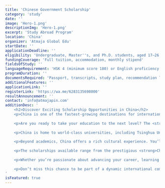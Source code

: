 ```yaml
---
title: 'Chinese Government Scholarship'
category: 'study'
date: ''
image: 'Hero-1.png'
descriptionImg: 'Hero-1.png'
excerpt: 'Study Abroad Program'
location: 'China'
organizer: 'Atmaja Global Edu'
startDate: ''
applicationDeadline: ''
eligibility: 'Undergraduate, Master''s, and Ph.D. students, aged 17–26, minimum GPA equivalent to 80%'
fundingCoverage: 'Full tuition, accommodation, monthly stipend'
fieldsOfStudy: ''
languageRequirement: 'HSK 4 (minimum score 180) or English proficiency (IELTS)'
programDuration: ''
documentsRequired: 'Passport, transcripts, study plan, recommendation letters, and HSK/IELTS certificate'
additionalFeatures: ''
applicationLink: ''
registerLink: 'https://wa.me/6283135698000'
resultAnnouncement: ''
contact: 'info@atmajapin.com'
additionDesc: '
    <h2>Discover Exciting Scholarship Opportunities in China</h2>
    <p>China is one of the fastest-growing destinations for international students, offering a unique blend of high-quality education and rich cultural experiences. With scholarship opportunities designed to attract students from all over the world, studying in China has never been more accessible.</p>
    
    <p>Are you ready to take your education to the next level? The <strong>Chinese Government Scholarship</strong> program provides full or partial tuition coverage, free accommodation, and a monthly stipend to help you focus on your academic and personal growth.</p>
    
    <p>China is home to world-class universities, including Tsinghua University, Peking University, and Fudan University, all of which are known for their cutting-edge facilities and top-tier faculty. By studying here, you’ll gain access to an education system that values innovation and prepares students for global challenges.</p>
    
    <p>Beyond academics, China offers a rich cultural experience. You’ll have the chance to explore its ancient history, iconic landmarks like the Great Wall and Forbidden City, and vibrant cities that combine tradition with modernity. It’s a journey that goes beyond the classroom.</p>
    
    <p>The scholarships available range from the prestigious <strong>Chinese Government Scholarship</strong> to various provincial and university-level grants. These programs are designed to cater to students pursuing undergraduate, master’s, and Ph.D. degrees in diverse fields such as engineering, business, arts, and medicine.</p>
    
    <p>Whether you’re passionate about advancing your career, learning Mandarin, or experiencing a new culture, studying in China offers unparalleled opportunities for personal and professional growth. Thousands of students from across the globe have already transformed their futures through these scholarships.</p>
    
    <p>Don’t miss this chance to be part of a dynamic international community. <strong>Start your application today</strong> and take the first step toward a brighter future. With the Chinese Government Scholarship, your dream of studying abroad is closer than ever.</p>
'
isFeatured: true
---
```

